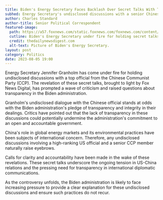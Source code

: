 ```yaml
---
title: Biden's Energy Secretary Faces Backlash Over Secret Talks With Top CCP Official
subhed: Energy Secretary's undisclosed discussions with a senior Chinese Communist Party official sparks controversy
author: Charles Standard
author-title: Senior Political Correspondent
featured-image: 
  path: https://a57.foxnews.com/static.foxnews.com/foxnews.com/content/uploads/2022/01/640/320/1000.jpeg?ve=1&tl=1
  cutline: Biden's Energy Secretary under fire for holding secret talks with a high-ranking CCP official.
  credit: thedailynewsdigest.com
  alt-text: Picture of Biden's Energy Secretary.
layout: post
category: Politics
date: 2023-08-05 19:00
---
```


Energy Secretary Jennifer Granholm has come under fire for holding undisclosed discussions with a top official from the Chinese Communist Party (CCP). The revelation of these secret talks, brought to light by Fox News Digital, has prompted a wave of criticism and raised questions about transparency in the Biden administration.

Granholm's undisclosed dialogue with the Chinese official stands at odds with the Biden administration's pledge of transparency and integrity in their dealings. Critics have pointed out that the lack of transparency in these discussions could potentially undermine the administration's commitment to an open and accountable government.

China's role in global energy markets and its environmental practices have been subjects of international concern. Therefore, any undisclosed discussions involving a high-ranking US official and a senior CCP member naturally raise eyebrows.

Calls for clarity and accountability have been made in the wake of these revelations. These secret talks underscore the ongoing tension in US-China relations and the pressing need for transparency in international diplomatic communications.

As the controversy unfolds, the Biden administration is likely to face increasing pressure to provide a clear explanation for these undisclosed discussions and ensure such practices do not recur.
